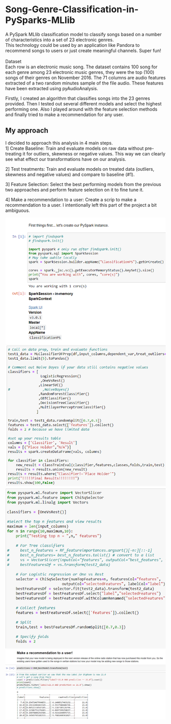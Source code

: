 # Song-Genre-Classification-in-PySparks-MLlib
A PySpark MLlib classification model to classify songs based on a number of characteristics into a set of 23 electronic genres. <br />
This technology could be used by an application like Pandora to recommend songs to users or just create meaningful channels. Super fun! <br />
<br />
Dataset <br />
Each row is an electronic music song. The dataset contains 100 song for each genre among 23 electronic music genres, they were the top (100) songs of their genres on November 2016. The 71 columns are audio features extracted of a two random minutes sample of the file audio. These features have been extracted using pyAudioAnalysis. <br />

Firstly, I created an algorithm that classifies songs into the 23 genres provided. Then I tested out several different models and select the highest performing one. Also I played around with the feature selection methods and finally tried to make a recommendation for any user. 
<br />
## My approach
I decided to approach this analysis in 4 main steps.
<br />
1] Create Baseline: Train and evaluate models on raw data without pre-treating it for outliers, skewness or negative values. This way we can clearly see what effect our transformations have on our analysis. <br />

2] Test treatments: Train and evaluate models on treated data (outliers, skewness and negative values) and compare to baseline (#1). <br />

3] Feature Selection: Select the best performing models from the previous two approaches and perform feature selection on it to fine tune it. <br />

4] Make a recommendation to a user: Create a scrip to make a recommendation to a user. I intentionally left this part of the project a bit ambiguous. <br />

![Screenshot](sp1.PNG)
![Screenshot](sp2.PNG)
![Screenshot](sp3.PNG)
![Screenshot](sp4.PNG)
